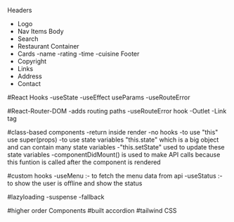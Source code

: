
Headers 
 - Logo 
 - Nav Items 
Body 
 - Search 
 - Restaurant Container 
 - Cards 
   -name
   -rating
   -time
   -cuisine
Footer 
 - Copyright 
 - Links 
 - Address 
 - Contact 


#React Hooks
 -useState
 -useEffect
 useParams
 -useRouteError

 #React-Router-DOM
 -adds routing paths
 -useRouteError hook
 -Outlet
 -Link tag
 

#class-based components
-return inside render
-no hooks
-to use "this" use super(props)
-to use state variables "this.state" which is a big object and can contain many state variables
-"this.setState" used to update these state variables
-componentDidMount() is used to make API calls because this funtion is called after the component is rendered

#custom hooks
-useMenu :- to fetch the menu data from api
-useStatus :- to show the user is offline and show the status

#lazyloading
-suspense
-fallback

#higher order Components
#built accordion
#tailwind CSS



